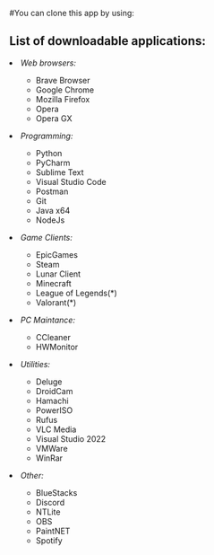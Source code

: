 #You can clone this app by using:

<h2>List of downloadable applications: </h2>
<li><i> Web browsers: </i></li>
   <ul>
      <ul>
            <li> Brave Browser </li> 
            <li> Google Chrome </li> 
            <li> Mozilla Firefox </li>
            <li> Opera </li>
            <li> Opera GX </li>
      </ul>
   </ul>
<li><i> Programming: </i></li>
   <ul>
      <ul>
            <li> Python </li> 
            <li> PyCharm </li> 
            <li> Sublime Text </li>
            <li> Visual Studio Code </li>
            <li> Postman </li>
            <li> Git </li>
            <li> Java x64 </li>
            <li> NodeJs </li>
      </ul>
   </ul>
<li><i> Game Clients: </i></li>
   <ul>
      <ul>
            <li> EpicGames </li> 
            <li> Steam </li> 
            <li> Lunar Client </li>
            <li> Minecraft </li>
            <li> League of Legends(*) </li>
            <li> Valorant(*) </li>
      </ul>
   </ul>
<li><i> PC Maintance: </i></li>
   <ul>
      <ul>
            <li> CCleaner </li> 
            <li> HWMonitor </li> 
      </ul>
   </ul>
<li><i> Utilities: </i></li>
   <ul>
      <ul>
            <li> Deluge </li> 
            <li> DroidCam </li> 
            <li> Hamachi </li>
            <li> PowerISO </li>
            <li> Rufus </li>
            <li> VLC Media </li>
            <li> Visual Studio 2022 </li>
            <li> VMWare </li>
            <li> WinRar </li>
      </ul>
   </ul>
<li><i> Other: </i></li>
   <ul>
      <ul>
            <li> BlueStacks </li> 
            <li> Discord </li> 
            <li> NTLite </li>
            <li> OBS </li>
            <li> PaintNET </li>
            <li> Spotify </li>
      </ul>
   </ul>
